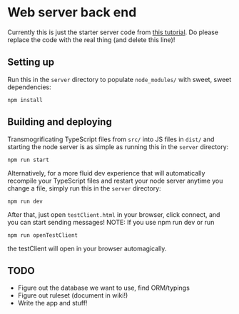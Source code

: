 # Web server back end

Currently this is just the starter server code from [this tutorial](https://www.codeproject.com/Articles/871622/Writing-a-Chat-Server-using-Node-js-TypeScript-and). Do please replace the code with the real thing (and delete this line)!

## Setting up
Run this in the `server` directory to populate `node_modules/` with sweet, sweet dependencies:
```
npm install
```

## Building and deploying

Transmogrificating TypeScript files from `src/` into JS files in `dist/` and starting the node server is as simple as running this in the `server` directory:
```
npm run start
```

Alternatively, for a more fluid dev experience that will automatically recompile your TypeScript files and restart your node server anytime you change a file, simply run this in the `server` directory:
```
npm run dev
```

After that, just open `testClient.html` in your browser, click connect, and you can start sending messages!
NOTE: If you use npm run dev or run
```
npm run openTestClient
```
the testClient will open in your browser automagically.

## TODO
- Figure out the database we want to use, find ORM/typings
- Figure out ruleset (document in wiki!)
- Write the app and stuff!
